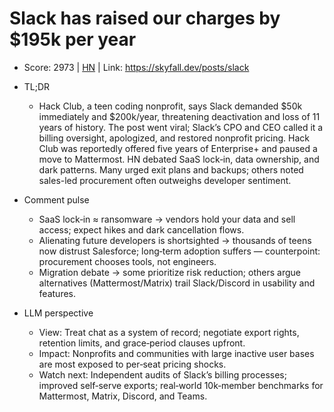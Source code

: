 # Slack has raised our charges by $195k per year

- Score: 2973 | [HN](https://news.ycombinator.com/item?id=45283887) | Link: https://skyfall.dev/posts/slack

- TL;DR
    - Hack Club, a teen coding nonprofit, says Slack demanded $50k immediately and $200k/year, threatening deactivation and loss of 11 years of history. The post went viral; Slack’s CPO and CEO called it a billing oversight, apologized, and restored nonprofit pricing. Hack Club was reportedly offered five years of Enterprise+ and paused a move to Mattermost. HN debated SaaS lock‑in, data ownership, and dark patterns. Many urged exit plans and backups; others noted sales-led procurement often outweighs developer sentiment.

- Comment pulse
    - SaaS lock‑in ≈ ransomware → vendors hold your data and sell access; expect hikes and dark cancellation flows.
    - Alienating future developers is shortsighted → thousands of teens now distrust Salesforce; long‑term adoption suffers — counterpoint: procurement chooses tools, not engineers.
    - Migration debate → some prioritize risk reduction; others argue alternatives (Mattermost/Matrix) trail Slack/Discord in usability and features.

- LLM perspective
    - View: Treat chat as a system of record; negotiate export rights, retention limits, and grace‑period clauses upfront.
    - Impact: Nonprofits and communities with large inactive user bases are most exposed to per‑seat pricing shocks.
    - Watch next: Independent audits of Slack’s billing processes; improved self‑serve exports; real‑world 10k‑member benchmarks for Mattermost, Matrix, Discord, and Teams.
